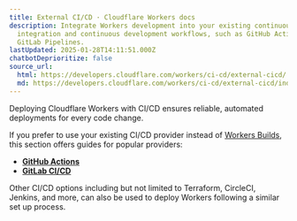```yaml
---
title: External CI/CD · Cloudflare Workers docs
description: Integrate Workers development into your existing continuous
  integration and continuous development workflows, such as GitHub Actions or
  GitLab Pipelines.
lastUpdated: 2025-01-28T14:11:51.000Z
chatbotDeprioritize: false
source_url:
  html: https://developers.cloudflare.com/workers/ci-cd/external-cicd/
  md: https://developers.cloudflare.com/workers/ci-cd/external-cicd/index.md
---
```


Deploying Cloudflare Workers with CI/CD ensures reliable, automated deployments for every code change.

If you prefer to use your existing CI/CD provider instead of [Workers Builds](https://developers.cloudflare.com/workers/ci-cd/builds/), this section offers guides for popular providers:

* [**GitHub Actions**](https://developers.cloudflare.com/workers/ci-cd/external-cicd/github-actions/)
* [**GitLab CI/CD**](https://developers.cloudflare.com/workers/ci-cd/external-cicd/gitlab-cicd/)

Other CI/CD options including but not limited to Terraform, CircleCI, Jenkins, and more, can also be used to deploy Workers following a similar set up process.
